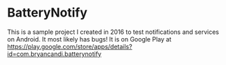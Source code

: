 # BatteryNotify
This is a sample project I created in 2016 to test notifications and services on Android.
It most likely has bugs!
It is on Google Play at https://play.google.com/store/apps/details?id=com.bryancandi.batterynotify

